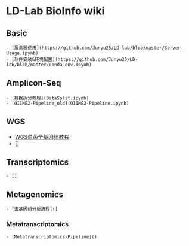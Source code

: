 # LD-Lab BioInfo wiki   

## Basic
    - [服务器使用](https://github.com/Junyu25/LD-lab/blob/master/Server-Usage.ipynb)
    - [软件安装&环境配置](https://github.com/Junyu25/LD-lab/blob/master/conda-env.ipynb)

## Amplicon-Seq
    - [数据拆分教程](DataSplit.ipynb)
    - [QIIME2-Pipeline_old](QIIME2-Pipeline.ipynb)
## WGS
  - [WGS单菌全基因组教程](https://github.com/LD-Lab/WGS-Pipeline)
  - []

## Transcriptomics
    - []
## Metagenomics
    - [宏基因组分析流程]()

### Metatranscriptomics
    - [Metatranscriptomics-Pipeline]()